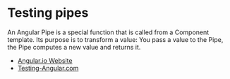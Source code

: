 # Testing pipes

An Angular Pipe is a special function that is called from a Component template. Its purpose is to transform a value: You pass a value to the Pipe, the Pipe computes a new value and returns it.

- [Angular.io Website](https://angular.io/guide/testing-pipes)
- [Testing-Angular.com](https://testing-angular.com/testing-pipes/)
